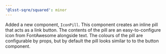 ```yaml
---
'@lsst-sqre/squared': minor
---
```


Added a new component, `IconPill`. This component creates an inline pill that acts as a link button. The contents of the pill are an easy-to-configure icon from FontAwesome alongside text. The colours of the pill are configurable by props, but by default the pill looks similar to to the button component.
